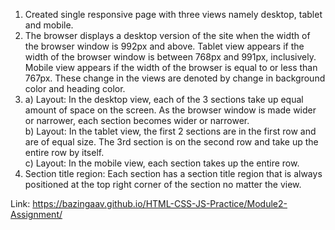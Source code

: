 1. Created single responsive page with three views namely desktop, tablet and mobile. <br>
2. The browser displays a desktop version of the site when the width of the browser window is 992px and above. 
Tablet view appears if the width of the browser window is between 768px and 991px, inclusively. 
Mobile view appears if the width of the browser is equal to or less than 767px. 
These change in the views are denoted by change in background color and heading color.
3. a) Layout: In the desktop view, each of the 3 sections take up equal amount of space on the screen.
As the browser window is made wider or narrower, each section becomes wider or narrower. <br>
b) Layout: In the tablet view, the first 2 sections are in the first row and are of equal size.
The 3rd section is on the second row and take up the entire row by itself.<br>
c) Layout: In the mobile view, each section takes up the entire row.<br>
4. Section title region: Each section has a section title region that is always positioned at the top right corner of the section no matter the view.<br>

Link: https://bazingaav.github.io/HTML-CSS-JS-Practice/Module2-Assignment/
